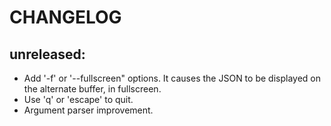 CHANGELOG
=========

unreleased:
-----------

- Add '-f' or '--fullscreen" options. It causes the JSON to be displayed on the
  alternate buffer, in fullscreen.
- Use 'q' or 'escape' to quit.
- Argument parser improvement.
